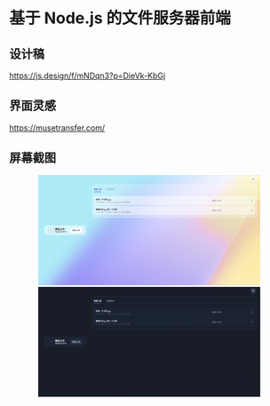 # 基于 Node.js 的文件服务器前端

## 设计稿

https://js.design/f/mNDqn3?p=DieVk-KbGj

## 界面灵感

https://musetransfer.com/

## 屏幕截图
<center>
  <img src="./docs/img/light.png" width="400"><img src="./docs/img/dark.png" width="400">
</center>
